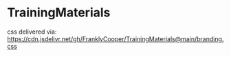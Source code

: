 # TrainingMaterials

css delivered via: https://cdn.jsdelivr.net/gh/FranklyCooper/TrainingMaterials@main/branding.css
